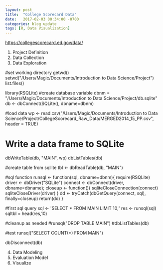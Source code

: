 ```yaml
---
layout: post
title:  "College Scorecard Data"
date:   2017-02-03 00:34:00 -0700
categories: blog update
tags: [R, Data Visualization]
---
```


https://collegescorecard.ed.gov/data/

1.	Project Definition 
2.	Data Collection
3.	Data Exploration

#set working directory
getwd()
setwd("/Users/Magic/Documents/Introduction to Data Science/Project")
list.files()

library(RSQLite)
#create database variable
dbnm = "/Users/Magic/Documents/Introduction to Data Science/Project/db.sqlite"
db <- dbConnect(SQLite(), dbname=dbnm)

#load data
wp <- read.csv("/Users/Magic/Documents/Introduction to Data Science/Project/CollegeScorecard_Raw_Data/MERGED2014_15_PP.csv", header = TRUE)

# Write a data frame to SQLite
dbWriteTable(db, "MAIN", wp)
dbListTables(db)

#create table from sqllite
tbl <- dbReadTable(db, "MAIN")

#sql function
runsql <- function(sql, dbname=dbnm){
  require(RSQLite)
  driver <- dbDriver("SQLite")
  connect <- dbConnect(driver, dbname=dbname);
  closeup <- function(){
    sqliteCloseConnection(connect)
    sqliteCloseDriver(driver)
  }
  dd <- tryCatch(dbGetQuery(connect, sql), finally=closeup)
  return(dd)
}

#first sql query
sql <- 'SELECT * FROM MAIN LIMIT 10;'
res <- runsql(sql)
sqltbl = head(res,10)


#cleanup as needed
#runsql("DROP TABLE MAIN")
#dbListTables(db)

#test
runsql("SELECT COUNT(*) FROM MAIN")

dbDisconnect(db)

4.	Data Modeling
5.	Evaluation Model
6.	Visualize
